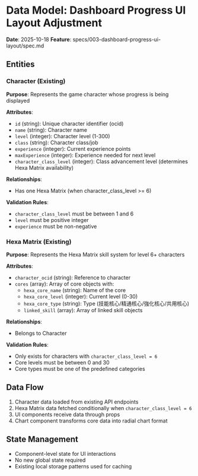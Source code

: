 # Data Model: Dashboard Progress UI Layout Adjustment

**Date**: 2025-10-18
**Feature**: specs/003-dashboard-progress-ui-layout/spec.md

## Entities

### Character (Existing)

**Purpose**: Represents the game character whose progress is being displayed

**Attributes**:

- `id` (string): Unique character identifier (ocid)
- `name` (string): Character name
- `level` (integer): Character level (1-300)
- `class` (string): Character class/job
- `experience` (integer): Current experience points
- `maxExperience` (integer): Experience needed for next level
- `character_class_level` (integer): Class advancement level (determines Hexa Matrix availability)

**Relationships**:

- Has one Hexa Matrix (when character_class_level >= 6)

**Validation Rules**:

- `character_class_level` must be between 1 and 6
- `level` must be positive integer
- `experience` must be non-negative

### Hexa Matrix (Existing)

**Purpose**: Represents the Hexa Matrix skill system for level 6+ characters

**Attributes**:

- `character_ocid` (string): Reference to character
- `cores` (array): Array of core objects with:
  - `hexa_core_name` (string): Name of the core
  - `hexa_core_level` (integer): Current level (0-30)
  - `hexa_core_type` (string): Type (技能核心/精通核心/強化核心/共用核心)
  - `linked_skill` (array): Array of linked skill objects

**Relationships**:

- Belongs to Character

**Validation Rules**:

- Only exists for characters with `character_class_level = 6`
- Core levels must be between 0 and 30
- Core types must be one of the predefined categories

## Data Flow

1. Character data loaded from existing API endpoints
2. Hexa Matrix data fetched conditionally when `character_class_level = 6`
3. UI components receive data through props
4. Chart component transforms core data into radial chart format

## State Management

- Component-level state for UI interactions
- No new global state required
- Existing local storage patterns used for caching
